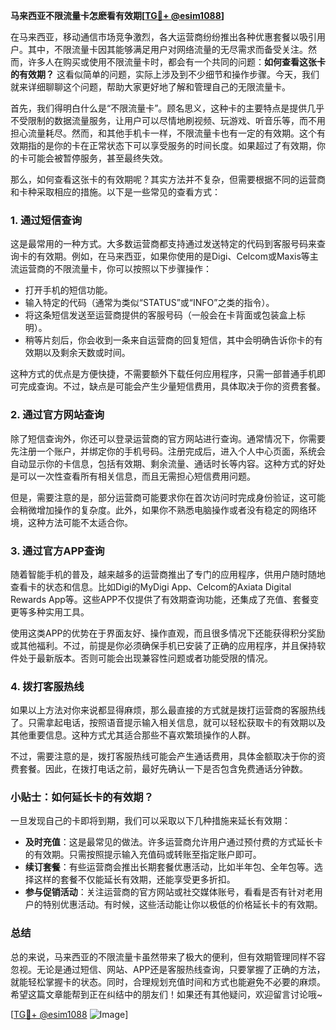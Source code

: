 **马来西亚不限流量卡怎麽看有效期[[TG💪+ @esim1088](https://t.me/s/esim1088)]**

在马来西亚，移动通信市场竞争激烈，各大运营商纷纷推出各种优惠套餐以吸引用户。其中，不限流量卡因其能够满足用户对网络流量的无尽需求而备受关注。然而，许多人在购买或使用不限流量卡时，都会有一个共同的问题：**如何查看这张卡的有效期？** 这看似简单的问题，实际上涉及到不少细节和操作步骤。今天，我们就来详细聊聊这个问题，帮助大家更好地了解和管理自己的无限流量卡。

首先，我们得明白什么是“不限流量卡”。顾名思义，这种卡的主要特点是提供几乎不受限制的数据流量服务，让用户可以尽情地刷视频、玩游戏、听音乐等，而不用担心流量耗尽。然而，和其他手机卡一样，不限流量卡也有一定的有效期。这个有效期指的是你的卡在正常状态下可以享受服务的时间长度。如果超过了有效期，你的卡可能会被暂停服务，甚至最终失效。

那么，如何查看这张卡的有效期呢？其实方法并不复杂，但需要根据不同的运营商和卡种采取相应的措施。以下是一些常见的查看方式：

### 1. **通过短信查询**
这是最常用的一种方式。大多数运营商都支持通过发送特定的代码到客服号码来查询卡的有效期。例如，在马来西亚，如果你使用的是Digi、Celcom或Maxis等主流运营商的不限流量卡，你可以按照以下步骤操作：
- 打开手机的短信功能。
- 输入特定的代码（通常为类似“STATUS”或“INFO”之类的指令）。
- 将这条短信发送至运营商提供的客服号码（一般会在卡背面或包装盒上标明）。
- 稍等片刻后，你会收到一条来自运营商的回复短信，其中会明确告诉你卡的有效期以及剩余天数或时间。

这种方式的优点是方便快捷，不需要额外下载任何应用程序，只需一部普通手机即可完成查询。不过，缺点是可能会产生少量短信费用，具体取决于你的资费套餐。

### 2. **通过官方网站查询**
除了短信查询外，你还可以登录运营商的官方网站进行查询。通常情况下，你需要先注册一个账户，并绑定你的手机号码。注册完成后，进入个人中心页面，系统会自动显示你的卡信息，包括有效期、剩余流量、通话时长等内容。这种方式的好处是可以一次性查看所有相关信息，而且无需担心短信费用问题。

但是，需要注意的是，部分运营商可能要求你在首次访问时完成身份验证，这可能会稍微增加操作的复杂度。此外，如果你不熟悉电脑操作或者没有稳定的网络环境，这种方法可能不太适合你。

### 3. **通过官方APP查询**
随着智能手机的普及，越来越多的运营商推出了专门的应用程序，供用户随时随地查看卡的状态和信息。比如Digi的MyDigi App、Celcom的Axiata Digital Rewards App等。这些APP不仅提供了有效期查询功能，还集成了充值、套餐变更等多种实用工具。

使用这类APP的优势在于界面友好、操作直观，而且很多情况下还能获得积分奖励或其他福利。不过，前提是你必须确保手机已安装了正确的应用程序，并且保持软件处于最新版本。否则可能会出现兼容性问题或者功能受限的情况。

### 4. **拨打客服热线**
如果以上方法对你来说都显得麻烦，那么最直接的方式就是拨打运营商的客服热线了。只需拿起电话，按照语音提示输入相关信息，就可以轻松获取卡的有效期以及其他重要信息。这种方式尤其适合那些不喜欢繁琐操作的人群。

不过，需要注意的是，拨打客服热线可能会产生通话费用，具体金额取决于你的资费套餐。因此，在拨打电话之前，最好先确认一下是否包含免费通话分钟数。

### **小贴士：如何延长卡的有效期？**

一旦发现自己的卡即将到期，我们可以采取以下几种措施来延长有效期：
- **及时充值**：这是最常见的做法。许多运营商允许用户通过预付费的方式延长卡的有效期。只需按照提示输入充值码或转账至指定账户即可。
- **续订套餐**：有些运营商会推出长期套餐优惠活动，比如半年包、全年包等。选择这样的套餐不仅能延长有效期，还能享受更多折扣。
- **参与促销活动**：关注运营商的官方网站或社交媒体账号，看看是否有针对老用户的特别优惠活动。有时候，这些活动能让你以极低的价格延长卡的有效期。

### **总结**

总的来说，马来西亚的不限流量卡虽然带来了极大的便利，但有效期管理同样不容忽视。无论是通过短信、网站、APP还是客服热线查询，只要掌握了正确的方法，就能轻松掌握卡的状态。同时，合理规划充值时间和方式也能避免不必要的麻烦。希望这篇文章能帮到正在纠结中的朋友们！如果还有其他疑问，欢迎留言讨论哦~

[[TG💪+ @esim1088](https://t.me/s/esim1088) ![Image](https://i.postimg.cc/4NQfJmqS/Snipaste-2025-05-13-00-14-12.png)]